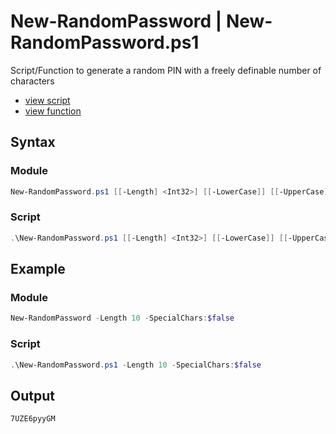 # New-RandomPassword | New-RandomPassword.ps1

Script/Function to generate a random PIN with a freely definable number of characters

* [view script](https://github.com/BornToBeRoot/PowerShell/blob/master/Scripts/Get-InstalledSoftware.ps1)
* [view function](https://github.com/BornToBeRoot/PowerShell/blob/master/Module/LazyAdmin/New-RandomPassword.ps1)

## Syntax 

### Module

```powershell
New-RandomPassword.ps1 [[-Length] <Int32>] [[-LowerCase]] [[-UpperCase]] [[-Numbers]] [[-SpecialChars]] [[-CopyToClipboard]] [<CommonParameters>]
```

### Script

```powershell
.\New-RandomPassword.ps1 [[-Length] <Int32>] [[-LowerCase]] [[-UpperCase]] [[-Numbers]] [[-SpecialChars]] [[-CopyToClipboard]] [<CommonParameters>]
```

## Example

### Module

```powershell
New-RandomPassword -Length 10 -SpecialChars:$false
```

### Script 

```powershell
.\New-RandomPassword.ps1 -Length 10 -SpecialChars:$false
```

## Output

```powershell 
7UZE6pyyGM
``` 
